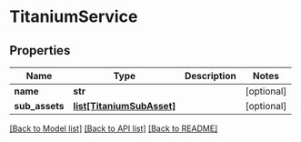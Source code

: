 # TitaniumService


## Properties
Name | Type | Description | Notes
------------ | ------------- | ------------- | -------------
**name** | **str** |  | [optional] 
**sub_assets** | [**list[TitaniumSubAsset]**](TitaniumSubAsset.md) |  | [optional] 

[[Back to Model list]](../README.md#documentation-for-models) [[Back to API list]](../README.md#documentation-for-api-endpoints) [[Back to README]](../README.md)


